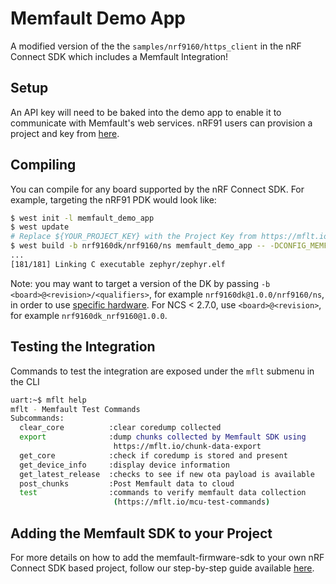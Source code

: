 # Memfault Demo App

A modified version of the the `samples/nrf9160/https_client` in the nRF Connect
SDK which includes a Memfault Integration!

## Setup

An API key will need to be baked into the demo app to enable it to communicate
with Memfault's web services. nRF91 users can provision a project and key from [here](https://goto.memfault.com/create-key/nrf91).

## Compiling

You can compile for any board supported by the nRF Connect SDK. For example,
targeting the nRF91 PDK would look like:

```bash
$ west init -l memfault_demo_app
$ west update
# Replace ${YOUR_PROJECT_KEY} with the Project Key from https://mflt.io/project-key
$ west build -b nrf9160dk/nrf9160/ns memfault_demo_app -- -DCONFIG_MEMFAULT_NCS_PROJECT_KEY=\"${YOUR_PROJECT_KEY}\"
...
[181/181] Linking C executable zephyr/zephyr.elf
```

Note: you may want to target a version of the DK by passing `-b <board>@<revision>/<qualifiers>`, for example `nrf9160dk@1.0.0/nrf9160/ns`, in order to use [specific hardware](https://docs.nordicsemi.com/bundle/ncs-2.9.2/page/zephyr/boards/nordic/nrf9160dk/doc/index.html#additional_hardware_in_v0140). For NCS < 2.7.0, use `<board>@<revision>`, for example `nrf9160dk_nrf9160@1.0.0`.

## Testing the Integration

Commands to test the integration are exposed under the `mflt` submenu in the CLI

```bash
uart:~$ mflt help
mflt - Memfault Test Commands
Subcommands:
  clear_core          :clear coredump collected
  export              :dump chunks collected by Memfault SDK using
                       https://mflt.io/chunk-data-export
  get_core            :check if coredump is stored and present
  get_device_info     :display device information
  get_latest_release  :checks to see if new ota payload is available
  post_chunks         :Post Memfault data to cloud
  test                :commands to verify memfault data collection
                       (https://mflt.io/mcu-test-commands)
```

## Adding the Memfault SDK to your Project

For more details on how to add the memfault-firmware-sdk to your own nRF Connect
SDK based project, follow our step-by-step guide available [here](https://mflt.io/nrf-connect-sdk-integration-guide).
